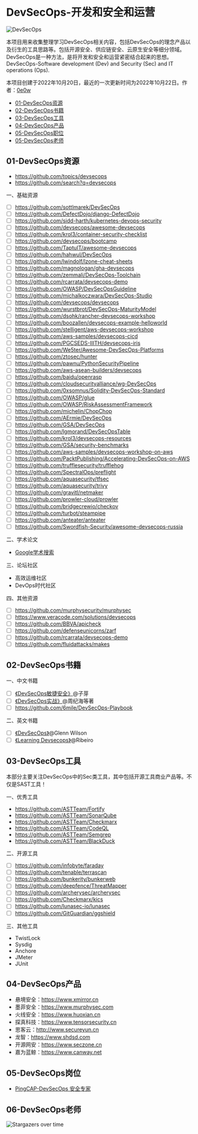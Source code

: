 # DevSecOps-开发和安全和运营

![DevSecOps](https://socialify.git.ci/ASTTeam/DevSecOps/image?description=1&font=Inter&forks=1&issues=1&name=1&owner=1&pattern=Floating%20Cogs&pulls=1&stargazers=1&theme=Light)

本项目用来收集整理学习DevSecOps相关内容，包括DevSecOps的理念产品以及衍生的工具思路等。包括开源安全、供应链安全、云原生安全等细分领域。DevSecOps是一种方法，是将开发和安全和运营紧密结合起来的思想。DevSecOps-Software development (Dev) and Security (Sec) and IT operations (Ops).

本项目创建于2022年10月20日，最近的一次更新时间为2022年10月22日。作者：[0e0w](https://github.com/0e0w/DevOps)

- [01-DevSecOps资源]()
- [02-DevSecOps书籍]()
- [03-DevSecOps工具]()
- [04-DevSecOps产品]()
- [05-DevSecOps职位]()
- [05-DevSecOps老师]()

## 01-DevSecOps资源

- https://github.com/topics/devsecops
- https://github.com/search?q=devsecops

一、基础资源
- [ ] https://github.com/sottlmarek/DevSecOps
- [ ] https://github.com/DefectDojo/django-DefectDojo
- [ ] https://github.com/sidd-harth/kubernetes-devops-security
- [ ] https://github.com/devsecops/awesome-devsecops
- [ ] https://github.com/krol3/container-security-checklist
- [ ] https://github.com/devsecops/bootcamp
- [ ] https://github.com/TaptuIT/awesome-devsecops
- [ ] https://github.com/hahwul/DevSecOps
- [ ] https://github.com/lwindolf/lzone-cheat-sheets
- [ ] https://github.com/magnologan/gha-devsecops
- [ ] https://github.com/zemmali/DevSecOps-Toolchain
- [ ] https://github.com/rcarrata/devsecops-demo
- [ ] https://github.com/OWASP/DevSecOpsGuideline
- [ ] https://github.com/michalkoczwara/DevSecOps-Studio
- [ ] https://github.com/devsecops/devsecops
- [ ] https://github.com/wurstbrot/DevSecOps-MaturityModel
- [ ] https://github.com/dsohk/rancher-devsecops-workshop
- [ ] https://github.com/boozallen/devsecops-example-helloworld
- [ ] https://github.com/stelligent/aws-devsecops-workshop
- [ ] https://github.com/aws-samples/devsecops-cicd
- [ ] https://github.com/PGCSEDS-IIITH/devsecops-iris
- [ ] https://github.com/We5ter/Awesome-DevSecOps-Platforms
- [ ] https://github.com/ztosec/hunter
- [ ] https://github.com/pawnu/PythonSecurityPipeline
- [ ] https://github.com/aws-asean-builders/devsecops
- [ ] https://github.com/baidu/openrasp
- [ ] https://github.com/cloudsecurityalliance/wg-DevSecOps
- [ ] https://github.com/0xsomnus/Solidity-DevSecOps-Standard
- [ ] https://github.com/OWASP/glue
- [ ] https://github.com/OWASP/RiskAssessmentFramework
- [ ] https://github.com/michelin/ChopChop
- [ ] https://github.com/AErmie/DevSecOps
- [ ] https://github.com/GSA/DevSecOps
- [ ] https://github.com/lgmorand/DevSecOpsTable
- [ ] https://github.com/krol3/devsecops-resources
- [ ] https://github.com/GSA/security-benchmarks
- [ ] https://github.com/aws-samples/devsecops-workshop-on-aws
- [ ] https://github.com/PacktPublishing/Accelerating-DevSecOps-on-AWS
- [ ] https://github.com/trufflesecurity/trufflehog
- [ ] https://github.com/SpectralOps/preflight
- [ ] https://github.com/aquasecurity/tfsec
- [ ] https://github.com/aquasecurity/trivy
- [ ] https://github.com/gravitl/netmaker
- [ ] https://github.com/prowler-cloud/prowler
- [ ] https://github.com/bridgecrewio/checkov
- [ ] https://github.com/turbot/steampipe
- [ ] https://github.com/anteater/anteater
- [ ] https://github.com/Swordfish-Security/awesome-devsecops-russia

二、学术论文

- [Google学术搜索](https://scholar.google.com.hk/scholar?hl=zh-CN&as_sdt=0%2C5&q=devsecops&btnG=)

三、论坛社区

- 高效运维社区
- DevOps时代社区

四、其他资源
- [ ] https://github.com/murphysecurity/murphysec
- [ ] https://www.veracode.com/solutions/devsecops
- [ ] https://github.com/BBVA/apicheck
- [ ] https://github.com/defenseunicorns/zarf
- [ ] https://github.com/rcarrata/devsecops-demo
- [ ] https://github.com/fluidattacks/makes

## 02-DevSecOps书籍

一、中文书籍
- [ ] [《DevSecOps敏捷安全》](https://item.jd.com/13272303.html)@子芽
- [ ] [《DevSecOps实战》](https://item.jd.com/10041556084739.html)@周纪海等著
- [ ] https://github.com/6mile/DevSecOps-Playbook

二、英文书籍
- [ ] [《DevSecOps》](https://item.jd.com/10028188284125.html)@Glenn Wilson
- [ ] [《Learning Devsecops》](https://item.jd.com/10040874594859.html)@Ribeiro

## 03-DevSecOps工具

本部分主要关注DevSecOps中的Sec类工具，其中包括开源工具商业产品等。不仅是SAST工具！

一、优秀工具
- https://github.com/ASTTeam/Fortify
- https://github.com/ASTTeam/SonarQube
- https://github.com/ASTTeam/Checkmarx
- https://github.com/ASTTeam/CodeQL
- https://github.com/ASTTeam/Semgrep
- https://github.com/ASTTeam/BlackDuck

二、开源工具
- [ ] https://github.com/infobyte/faraday
- [ ] https://github.com/tenable/terrascan
- [ ] https://github.com/bunkerity/bunkerweb
- [ ] https://github.com/deepfence/ThreatMapper
- [ ] https://github.com/archerysec/archerysec
- [ ] https://github.com/Checkmarx/kics
- [ ] https://github.com/lunasec-io/lunasec
- [ ] https://github.com/GitGuardian/ggshield

三、其他工具
- TwistLock
- Sysdig
- Anchore
- JMeter
- JUnit

## 04-DevSecOps产品

- 悬境安全：https://www.xmirror.cn
- 墨菲安全：https://www.murphysec.com
- 火线安全：https://www.huoxian.cn
- 探真科技：https://www.tensorsecurity.cn
- 思客云：http://www.secureyun.cn
- 龙智：https://www.shdsd.com
- 开源网安：https://www.seczone.cn
- 嘉为蓝鲸：https://www.canway.net

## 05-DevSecOps岗位

- [PingCAP-DevSecOps 安全专家](https://careers.pingcap.com/apply/pingcap/39950/#/job/3a7c73a4-cbd3-4381-bd68-8e5291710cf8)

## 06-DevSecOps老师

![Stargazers over time](https://starchart.cc//ASTTeam/DevSecOps.svg)